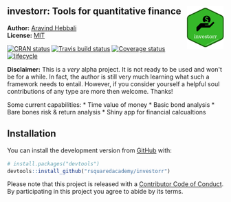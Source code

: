 
<!-- README.md is generated from README.Rmd. Please edit that file -->
investorr: Tools for quantitative finance <img src="hex_investorr.png" height="100px" align="right" />
------------------------------------------------------------------------------------------------------

**Author:** [Aravind Hebbali](https://www.aravindhebbali.com/)<br/> **License:** [MIT](https://opensource.org/licenses/MIT)

[![CRAN status](https://www.r-pkg.org/badges/version/investorr)](https://cran.r-project.org/package=investorr) [![Travis build status](https://travis-ci.org/rsquaredacademy/investorr.svg?branch=master)](https://travis-ci.org/rsquaredacademy/investorr) [![Coverage status](https://codecov.io/gh/rsquaredacademy/investorr/branch/master/graph/badge.svg)](https://codecov.io/github/rsquaredacademy/investorr?branch=master) [![lifecycle](https://img.shields.io/badge/lifecycle-experimental-orange.svg)](https://www.tidyverse.org/lifecycle/#experimental)

**Disclaimer:** This is a *very* alpha project. It is not ready to be used and won't be for a while. In fact, the author is still very much learning what such a framework needs to entail. However, if you consider yourself a helpful soul contributions of any type are more then welcome. Thanks!

Some current capabilities: \* Time value of money \* Basic bond analysis \* Bare bones risk & return analysis \* Shiny app for financial calcualtions

Installation
------------

You can install the development version from [GitHub](https://github.com/) with:

``` r
# install.packages("devtools")
devtools::install_github("rsquaredacademy/investorr")
```

Please note that this project is released with a [Contributor Code of Conduct](CODE_OF_CONDUCT.md). By participating in this project you agree to abide by its terms.
